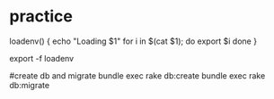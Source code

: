 # practice

loadenv()
{
  echo "Loading $1"
  for i in $(cat $1); do
    export $i
  done
}

export -f loadenv

#create db and migrate
bundle exec rake db:create
bundle exec rake db:migrate


